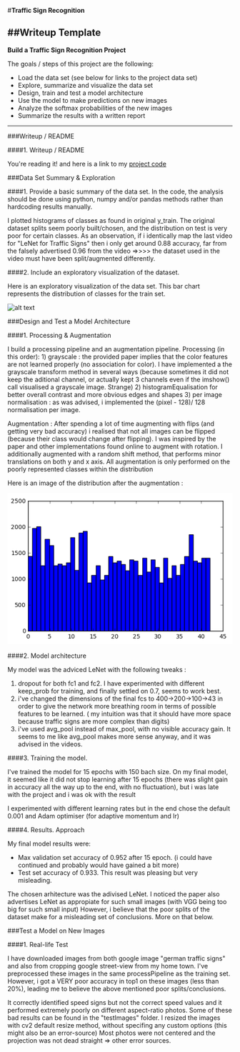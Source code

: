#**Traffic Sign Recognition** 

##Writeup Template
---

**Build a Traffic Sign Recognition Project**

The goals / steps of this project are the following:
* Load the data set (see below for links to the project data set)
* Explore, summarize and visualize the data set
* Design, train and test a model architecture
* Use the model to make predictions on new images
* Analyze the softmax probabilities of the new images
* Summarize the results with a written report


[//]: # (Image References)

[image1]: ../distributionOfTrain.png "Distribution Of Training Set"
[image2]: ./distributionAfterAugmentation.png "Distribution of training Set after augmentation" 

---
###Writeup / README

####1. Writeup / README

You're reading it! and here is a link to my [project code](https://github.com/PetreanuAndi/TrafficSignClassifier/blob/master/Traffic_Sign_Classifier.ipynb)

###Data Set Summary & Exploration

####1. Provide a basic summary of the data set. In the code, the analysis should be done using python, numpy and/or pandas methods rather than hardcoding results manually.

I plotted histograms of classes as found in original y_train.
The original dataset splits seem poorly built/chosen, and the distribution on test is very poor for certain classes.
As an observation, if i identically map the last video for "LeNet for Traffic Signs" then i only get around 0.88 accuracy, far from the falsely advertised 0.96 from the video =>>>> the dataset used in the video must have been split/augmented differently.

####2. Include an exploratory visualization of the dataset.

Here is an exploratory visualization of the data set. This bar chart represents the distribution of classes for the train set.

![alt text][image1]

###Design and Test a Model Architecture

####1. Processing & Augmentation


I build a processing pipeline and an augmentation pipeline.
Processing (in this order): 
	1) grayscale : the provided paper implies that the color features are not learned properly (no association for color). I have implemented a the grayscale transform method in several ways (because sometimes it did not keep the aditional channel, or actually kept 3 channels even if the imshow() call visualised a grayscale image. Strange)
	2) histogramEqualisation for better overall contrast and more obvious edges and shapes
	3) per image normalisation : as was advised, i implemented the (pixel - 128)/ 128 normalisation per image.

Augmentation : After spending a lot of time augmenting with flips (and getting very bad accuracy) i realised that not all images can be flipped (because their class would change after flipping). I was inspired by the paper and other implementations found online to augment with rotation. I additionally augmented with a random shift method, that performs minor translations on both y and x axis. All augmentation is only performed on the poorly represented classes within the distribution

Here is an image of the distribution after the augmentation : 

![alt text][image2]


####2. Model architecture

My model was the adviced LeNet with the following tweaks : 

1) dropout for both fc1 and fc2. I have experimented with different keep_prob for training, and finally settled on 0.7, seems to work best.
2) i've changed the dimensions of the final fcs to 400->200->100->43 in order to give the network more breathing room in terms of possible features to be learned. 
( my intuition was that it should have more space because traffic signs are more complex than digits)
3) i've used avg_pool instead of max_pool, with no visible accuracy gain. It seems to me like avg_pool makes more sense anyway, and it was advised in the videos.
 

####3. Training the model.

I've trained the model for 15 epochs with 150 bach size. On my final model, it seemed like it did not stop learning after 15 epochs (there was slight gain in accuracy all the way up to the end, with no fluctuation), but i was late with the project and i was ok with the result

I experimented with different learning rates but in the end chose the default 0.001 and Adam optimiser (for adaptive momentum and lr)


####4. Results. Approach

My final model results were:
* Max validation set accuracy of 0.952 after 15 epoch. (i could have continued and probably would have gained a bit more)
* Test set accuracy of 0.933. This result was pleasing but very misleading. 

The chosen arhitecture was the adivised LeNet. I noticed the paper also advertises LeNet as appropiate for such small images (with VGG being too big for such small input)
However, i believe that the poor splits of the dataset make for a misleading set of conclusions. More on that below.

###Test a Model on New Images

####1. Real-life Test

I have downloaded images from both google image "german traffic signs" and also from cropping google street-view from my home town.
I've preprocessed these images in the same processPipeline as the training set.
However, i got a VERY poor accuracy in top1 on these images (less than 20%), leading me to believe the above mentioned poor splits/conclusions.

It correctly identified speed signs but not the correct speed values and it performed extremely poorly on different aspect-ratio photos.
Some of these bad results can be found in the "testImages" folder. 
I resized the images with cv2 default resize method, without specifing any custom options (this might also be an error-source)
Most photos were not centered and the projection was not dead straight => other error sources.



